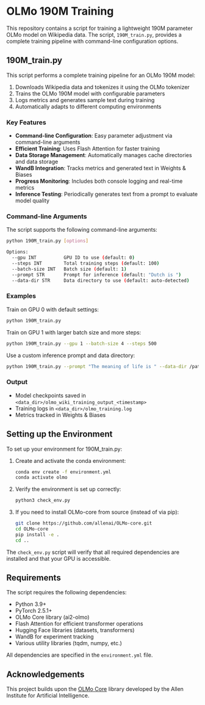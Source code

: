 # OLMo 190M Training

This repository contains a script for training a lightweight 190M parameter OLMo model on Wikipedia data. The script, `190M_train.py`, provides a complete training pipeline with command-line configuration options.

## 190M_train.py

This script performs a complete training pipeline for an OLMo 190M model:

1. Downloads Wikipedia data and tokenizes it using the OLMo tokenizer
2. Trains the OLMo 190M model with configurable parameters
3. Logs metrics and generates sample text during training
4. Automatically adapts to different computing environments

### Key Features

- **Command-line Configuration**: Easy parameter adjustment via command-line arguments
- **Efficient Training**: Uses Flash Attention for faster training
- **Data Storage Management**: Automatically manages cache directories and data storage
- **WandB Integration**: Tracks metrics and generated text in Weights & Biases
- **Progress Monitoring**: Includes both console logging and real-time metrics
- **Inference Testing**: Periodically generates text from a prompt to evaluate model quality

### Command-line Arguments

The script supports the following command-line arguments:

```bash
python 190M_train.py [options]

Options:
  --gpu INT          GPU ID to use (default: 0)
  --steps INT        Total training steps (default: 100)
  --batch-size INT   Batch size (default: 1)
  --prompt STR       Prompt for inference (default: "Dutch is ")
  --data-dir STR     Data directory to use (default: auto-detected)
```

### Examples

Train on GPU 0 with default settings:
```bash
python 190M_train.py
```

Train on GPU 1 with larger batch size and more steps:
```bash
python 190M_train.py --gpu 1 --batch-size 4 --steps 500
```

Use a custom inference prompt and data directory:
```bash
python 190M_train.py --prompt "The meaning of life is " --data-dir /path/to/data
```

### Output

- Model checkpoints saved in `<data_dir>/olmo_wiki_training_output_<timestamp>`
- Training logs in `<data_dir>/olmo_training.log`
- Metrics tracked in Weights & Biases

## Setting up the Environment

To set up your environment for 190M_train.py:

1. Create and activate the conda environment:
   ```bash
   conda env create -f environment.yml
   conda activate olmo
   ```

2. Verify the environment is set up correctly:
   ```bash
   python3 check_env.py
   ```

3. If you need to install OLMo-core from source (instead of via pip):
   ```bash
   git clone https://github.com/allenai/OLMo-core.git
   cd OLMo-core
   pip install -e .
   cd ..
   ```

The `check_env.py` script will verify that all required dependencies are installed and that your GPU is accessible.

## Requirements

The script requires the following dependencies:

- Python 3.9+
- PyTorch 2.5.1+
- OLMo Core library (ai2-olmo)
- Flash Attention for efficient transformer operations
- Hugging Face libraries (datasets, transformers)
- WandB for experiment tracking
- Various utility libraries (tqdm, numpy, etc.)

All dependencies are specified in the `environment.yml` file.

## Acknowledgements

This project builds upon the [OLMo Core](https://github.com/allenai/OLMo-core) library developed by the Allen Institute for Artificial Intelligence. 